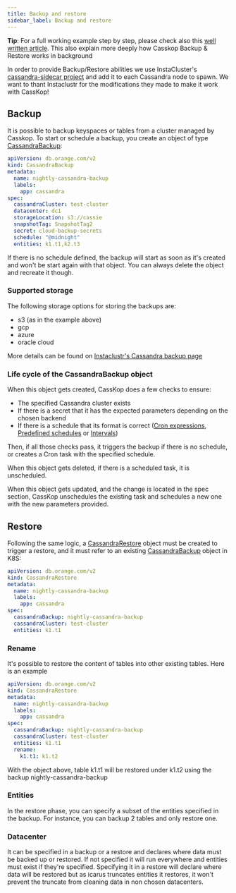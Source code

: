 ```yaml
---
title: Backup and restore
sidebar_label: Backup and restore
---
```

**Tip**: For a full working example step by step, please check also this [well written article](https://cscetbon.medium.com/casskop-1-0-1-backup-and-restore-ba92f01c00df). This also explain more deeply how Casskop Backup & Restore works in background

In order to provide Backup/Restore abilities we use InstaCluster's [cassandra-sidecar project](https://github.com/instaclustr/cassandra-sidecar) and add it to each Cassandra node to spawn. We want to thant Instaclustr for the modifications they made to make it work with CassKop!

## Backup

It is possible to backup keyspaces or tables from a cluster managed by Casskop. To start or schedule a backup, you 
create an object of type [CassandraBackup](/casskop/docs/references/cassandra_backup):

```yaml
apiVersion: db.orange.com/v2
kind: CassandraBackup
metadata:
  name: nightly-cassandra-backup
  labels:
    app: cassandra
spec:
  cassandraCluster: test-cluster
  datacenter: dc1
  storageLocation: s3://cassie
  snapshotTag: SnapshotTag2
  secret: cloud-backup-secrets
  schedule: "@midnight"
  entities: k1.t1,k2.t3
```

If there is no schedule defined, the backup will start as soon as it's created and won't be start again with that object.
You can always delete the object and recreate it though.

### Supported storage

The following storage options for storing the backups are:

- s3 (as in the example above)
- gcp
- azure
- oracle cloud

More details can be found on [Instaclustr's Cassandra backup page](https://github.com/instaclustr/cassandra-backup)

### Life cycle of the CassandraBackup object

When this object gets created, CassKop does a few checks to ensure:

- The specified Cassandra cluster exists
- If there is a secret that it has the expected parameters depending on the chosen backend
- If there is a schedule that its format is correct ([Cron expressions](https://godoc.org/gopkg.in/robfig/cron.v3#hdr-CRON_Expression_Format),
[Predefined schedules](https://godoc.org/gopkg.in/robfig/cron.v3#hdr-Predefined_schedules) or [Intervals](https://godoc.org/gopkg.in/robfig/cron.v3#hdr-Intervals))

Then, if all those checks pass, it triggers the backup if there is no schedule, or creates a Cron task with the specified schedule.

When this object gets deleted, if there is a scheduled task, it is unscheduled.

When this object gets updated, and the change is located in the spec section, CassKop unschedules the existing task and schedules a new one with the new parameters provided.

## Restore

Following the same logic, a [CassandraRestore](/casskop/docs/references/cassandra_restore) object must be created to trigger a restore, and it must refer to an
existing [CassandraBackup](/casskop/docs/references/cassandra_backup) object in K8S:

```yaml
apiVersion: db.orange.com/v2
kind: CassandraRestore
metadata:
  name: nightly-cassandra-backup
  labels:
    app: cassandra
spec:
  cassandraBackup: nightly-cassandra-backup
  cassandraCluster: test-cluster
  entities: k1.t1
```

### Rename
It's possible to restore the content of tables into other existing tables. Here is an example

```yaml
apiVersion: db.orange.com/v2
kind: CassandraRestore
metadata:
  name: nightly-cassandra-backup
  labels:
    app: cassandra
spec:
  cassandraBackup: nightly-cassandra-backup
  cassandraCluster: test-cluster
  entities: k1.t1
  rename:
    k1.t1: k1.t2
```

With the object above, table k1.t1 will be restored under k1.t2 using the backup nightly-cassandra-backup
### Entities

In the restore phase, you can specify a subset of the entities specified in the backup. For instance, you can backup 2
tables and only restore one.

### Datacenter

It can be specified in a backup or a restore and declares where data must be backed up or restored. If not specified it 
will run everywhere and entities must exist if they're specified. Specifying it in a restore will declare where data 
will be restored but as icarus truncates entities it restores, it won't prevent the truncate from cleaning data in non 
chosen datacenters.